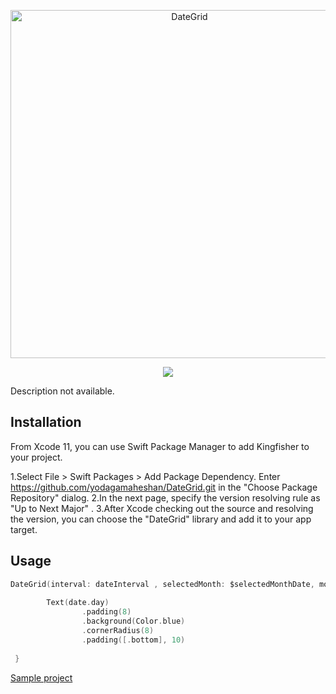 <p align="center">
<img src="https://github.com/yodagamaheshan/DateGrid/blob/main/banner.png?raw=true" alt="DateGrid" title="DateGrid" width="557"/>
</p>

<p align="center">
<a href="https://swift.org/package-manager/"><img src="https://img.shields.io/badge/SPM-supported-DE5C43.svg?style=flat"></a>
</p>

Description not available.

## Installation
From Xcode 11, you can use Swift Package Manager to add Kingfisher to your project.

1.Select File > Swift Packages > Add Package Dependency. Enter https://github.com/yodagamaheshan/DateGrid.git in the "Choose Package Repository" dialog.
2.In the next page, specify the version resolving rule as "Up to Next Major" .
3.After Xcode checking out the source and resolving the version, you can choose the "DateGrid" library and add it to your app target.

## Usage

```swift
DateGrid(interval: dateInterval , selectedMonth: $selectedMonthDate, mode: .month(estimateHeight: 400)) { date in
                
        Text(date.day)
                .padding(8)
                .background(Color.blue)
                .cornerRadius(8)
                .padding([.bottom], 10)
                
 }
```

[Sample project](https://github.com/yodagamaheshan/FlexibleCalender-demo.git)

